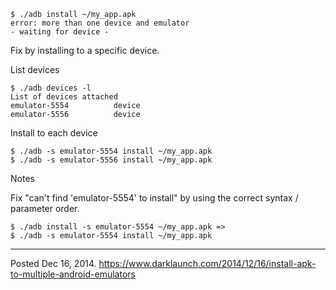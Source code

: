 ```
$ ./adb install ~/my_app.apk
error: more than one device and emulator
- waiting for device -
```

Fix by installing to a specific device.

List devices
```
$ ./adb devices -l
List of devices attached 
emulator-5554          device
emulator-5556          device
```

Install to each device
```
$ ./adb -s emulator-5554 install ~/my_app.apk
$ ./adb -s emulator-5556 install ~/my_app.apk
```

Notes

Fix "can't find 'emulator-5554' to install" by using the correct syntax / parameter order.
```
$ ./adb install -s emulator-5554 ~/my_app.apk =>
$ ./adb -s emulator-5554 install ~/my_app.apk
```

---

Posted Dec 16, 2014.
https://www.darklaunch.com/2014/12/16/install-apk-to-multiple-android-emulators